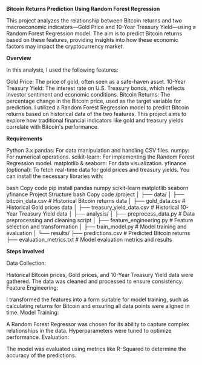 **Bitcoin Returns Prediction Using Random Forest Regression**

This project analyzes the relationship between Bitcoin returns and two macroeconomic indicators—Gold Price and 10-Year Treasury Yield—using a Random Forest Regression model. The aim is to predict Bitcoin returns based on these features, providing insights into how these economic factors may impact the cryptocurrency market.

**Overview**

In this analysis, I used the following features:

Gold Price: The price of gold, often seen as a safe-haven asset.
10-Year Treasury Yield: The interest rate on U.S. Treasury bonds, which reflects investor sentiment and economic conditions.
Bitcoin Returns: The percentage change in the Bitcoin price, used as the target variable for prediction.
I utilized a Random Forest Regression model to predict Bitcoin returns based on historical data of the two features. This project aims to explore how traditional financial indicators like gold and treasury yields correlate with Bitcoin's performance.

**Requirements**

Python 3.x
pandas: For data manipulation and handling CSV files.
numpy: For numerical operations.
scikit-learn: For implementing the Random Forest Regression model.
matplotlib & seaborn: For data visualization.
yfinance (optional): To fetch real-time data for gold prices and treasury yields.
You can install the necessary libraries with:

bash
Copy code
pip install pandas numpy scikit-learn matplotlib seaborn yfinance
Project Structure
bash
Copy code
/project
│
├── data/
│   ├── bitcoin_data.csv        # Historical Bitcoin returns data
│   ├── gold_data.csv           # Historical Gold prices data
│   ├── treasury_yield_data.csv # Historical 10-Year Treasury Yield data
│
├── analysis/
│   ├── preprocess_data.py      # Data preprocessing and cleaning script
│   ├── feature_engineering.py   # Feature selection and transformation
│   ├── train_model.py          # Model training and evaluation
│
└── results/
    ├── predictions.csv         # Predicted Bitcoin returns
    ├── evaluation_metrics.txt  # Model evaluation metrics and results

**Steps Involved**

Data Collection:

Historical Bitcoin prices, Gold prices, and 10-Year Treasury Yield data were gathered. The data was cleaned and processed to ensure consistency.
Feature Engineering:

I transformed the features into a form suitable for model training, such as calculating returns for Bitcoin and ensuring all data points were aligned in time.
Model Training:

A Random Forest Regressor was chosen for its ability to capture complex relationships in the data. Hyperparameters were tuned to optimize performance.
Evaluation:

The model was evaluated using metrics like R-Squared to determine the accuracy of the predictions.
